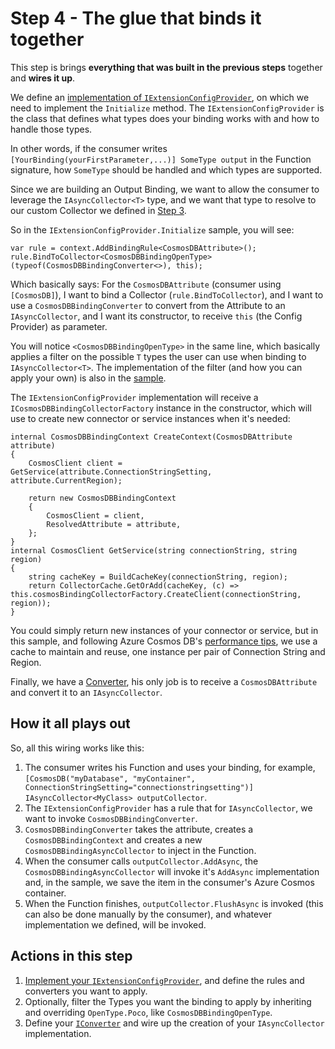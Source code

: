 # Step 4 - The glue that binds it together

This step is brings **everything that was built in the previous steps** together and **wires it up**.

We define an [implementation of `IExtensionConfigProvider`](./CosmosDBBindingConfigProvider.cs), on which we need to implement the `Initialize` method. The `IExtensionConfigProvider` is the class that defines what types does your binding works with and how to handle those types.

In other words, if the consumer writes `[YourBinding(yourFirstParameter,...)] SomeType output` in the Function signature, how `SomeType` should be handled and which types are supported.

Since we are building an Output Binding, we want to allow the consumer to leverage the `IAsyncCollector<T>` type, and we want that type to resolve to our custom Collector we defined in [Step 3](../step3/README.md).

So in the `IExtensionConfigProvider.Initialize` sample, you will see:

    var rule = context.AddBindingRule<CosmosDBAttribute>();
    rule.BindToCollector<CosmosDBBindingOpenType>(typeof(CosmosDBBindingConverter<>), this);

Which basically says: For the `CosmosDBAttribute` (consumer using `[CosmosDB]`), I want to bind a Collector (`rule.BindToCollector`), and I want to use a `CosmosDBBindingConverter` to convert from the Attribute to an `IAsyncCollector`, and I want its constructor, to receive `this` (the Config Provider) as parameter.

You will notice `<CosmosDBBindingOpenType>` in the same line, which basically applies a filter on the possible `T` types the user can use when binding to `IAsyncCollector<T>`. The implementation of the filter (and how you can apply your own) is also in the [sample](./CosmosDBBindingConfigProvider.cs#L69).

The `IExtensionConfigProvider` implementation will receive a `ICosmosDBBindingCollectorFactory` instance in the constructor, which will use to create new connector or service instances when it's needed:

    internal CosmosDBBindingContext CreateContext(CosmosDBAttribute attribute)
    {
        CosmosClient client = GetService(attribute.ConnectionStringSetting, attribute.CurrentRegion);

        return new CosmosDBBindingContext
        {
            CosmosClient = client,
            ResolvedAttribute = attribute,
        };
    }
    internal CosmosClient GetService(string connectionString, string region)
    {
        string cacheKey = BuildCacheKey(connectionString, region);
        return CollectorCache.GetOrAdd(cacheKey, (c) => this.cosmosBindingCollectorFactory.CreateClient(connectionString, region));
    }

You could simply return new instances of your connector or service, but in this sample, and following Azure Cosmos DB's [performance tips](https://docs.microsoft.com/azure/cosmos-db/performance-tips), we use a cache to maintain and reuse, one instance per pair of Connection String and Region.

Finally, we have a [Converter](./CosmosDBBindingConverter.cs), his only job is to receive a `CosmosDBAttribute` and convert it to an `IAsyncCollector`.

## How it all plays out

So, all this wiring works like this:

1. The consumer writes his Function and uses your binding, for example, `[CosmosDB("myDatabase", "myContainer", ConnectionStringSetting="connectionstringsetting")] IAsyncCollector<MyClass> outputCollector`.
2. The `IExtensionConfigProvider` has a rule that for `IAsyncCollector`, we want to invoke `CosmosDBBindingConverter`.
3. `CosmosDBBindingConverter` takes the attribute, creates a `CosmosDBBindingContext` and creates a new `CosmosDBBindingAsyncCollector` to inject in the Function.
4. When the consumer calls `outputCollector.AddAsync`, the `CosmosDBBindingAsyncCollector` will invoke it's `AddAsync` implementation and, in the sample, we save the item in the consumer's Azure Cosmos container.
5. When the Function finishes, `outputCollector.FlushAsync` is invoked (this can also be done manually by the consumer), and whatever implementation we defined, will be invoked.

## Actions in this step

1. [Implement your `IExtensionConfigProvider`](./CosmosDBBindingConfigProvider.cs), and define the rules and converters you want to apply.
2. Optionally, filter the Types you want the binding to apply by inheriting and overriding `OpenType.Poco`, like `CosmosDBBindingOpenType`.
3. Define your [`IConverter`](./CosmosDBBindingConverter.cs) and wire up the creation of your `IAsyncCollector` implementation.
